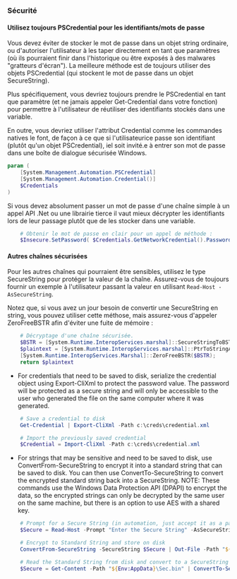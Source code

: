 ### Sécurité

#### Utilisez toujours PSCredential pour les identifiants/mots de passe

Vous devez éviter de stocker le mot de passe dans un objet string ordinaire, ou d'autoriser l'utilisateur à les taper directement en tant que paramètres (où ils pourraient finir dans l'historique ou être exposés à des malwares "gratteurs d'écran"). La meilleure méthode est de toujours utiliser des objets PSCredential (qui stockent le mot de passe dans un objet SecureString).

Plus spécifiquement, vous devriez toujours prendre le PSCredential en tant que paramètre (et ne jamais appeler Get-Credential dans votre fonction) pour permettre à l'utilisateur de réutiliser des identifiants stockés dans une variable.

En outre, vous devriez utiliser l'attribut Credential comme les commandes natives le font, de façon à ce que si l'utilisateurice passe son identifiant (plutôt qu'un objet PSCredential), iel soit invité.e à entrer son mot de passe dans une boîte de dialogue sécurisée Windows.

```PowerShell
param (
    [System.Management.Automation.PSCredential]
    [System.Management.Automation.Credential()]
    $Credentials
)
```

Si vous devez absolument passer un mot de passe d'une chaîne simple à un appel API .Net ou une librairie tierce il vaut mieux décrypter les identifiants lors de leur passage plutôt que de les stocker dans une variable.

```PowerShell
    # Obtenir le mot de passe en clair pour un appel de méthode :
    $Insecure.SetPassword( $Credentials.GetNetworkCredential().Password )
```

#### Autres chaînes sécurisées


Pour les autres chaînes qui pourraient être sensibles, utilisez le type SecureString pour protéger la valeur de la chaîne. Assurez-vous de toujours fournir un exemple à l'utilisateur passant la valeur en utilisant `Read-Host -AsSecureString`.

Notez que, si vous avez un jour besoin de convertir une SecureString en string, vous pouvez utiliser cette méthose, mais assurez-vous d'appeler ZeroFreeBSTR afin d'éviter une fuite de mémoire :

```PowerShell
    # Décryptage d'une chaîne sécurisée.
    $BSTR = [System.Runtime.InteropServices.marshal]::SecureStringToBSTR($this);
    $plaintext = [System.Runtime.InteropServices.marshal]::PtrToStringAuto($BSTR);
    [System.Runtime.InteropServices.Marshal]::ZeroFreeBSTR($BSTR);
    return $plaintext
```

* For credentials that need to be saved to disk, serialize the credential object using
Export-CliXml to protect the password value. The password will be protected as a secure
string and will only be accessible to the user who generated the file on the same 
computer where it was generated.

```PowerShell
    # Save a credential to disk
    Get-Credential | Export-CliXml -Path c:\creds\credential.xml

    # Import the previously saved credential
    $Credential = Import-CliXml -Path c:\creds\credential.xml
```

* For strings that may be sensitive and need to be saved to disk, use ConvertFrom-SecureString to encrypt it into a standard string that can be saved to disk. You can then use ConvertTo-SecureString to convert the encrypted standard string back into a SecureString. NOTE: These commands use the Windows Data Protection API (DPAPI) to encrypt the data, so the encrypted strings can only be decrypted by the same user on the same machine, but there is an option to use AES with a shared key.

```PowerShell
    # Prompt for a Secure String (in automation, just accept it as a parameter)
    $Secure = Read-Host -Prompt "Enter the Secure String" -AsSecureString

    # Encrypt to Standard String and store on disk
    ConvertFrom-SecureString -SecureString $Secure | Out-File -Path "${Env:AppData}\Sec.bin"

    # Read the Standard String from disk and convert to a SecureString
    $Secure = Get-Content -Path "${Env:AppData}\Sec.bin" | ConvertTo-SecureString
```

